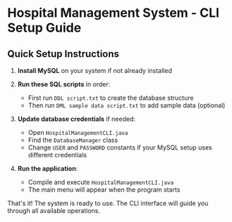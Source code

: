 # Hospital Management System - CLI Setup Guide

## Quick Setup Instructions

1. **Install MySQL** on your system if not already installed

2. **Run these SQL scripts** in order:
   - First run `DDL script.txt` to create the database structure
   - Then run `DML sample data script.txt` to add sample data (optional)

3. **Update database credentials** if needed:
   - Open `HospitalManagementCLI.java`
   - Find the `DatabaseManager` class
   - Change `USER` and `PASSWORD` constants if your MySQL setup uses different credentials

4. **Run the application**:
   - Compile and execute `HospitalManagementCLI.java`
   - The main menu will appear when the program starts

That's it! The system is ready to use. The CLI interface will guide you through all available operations.